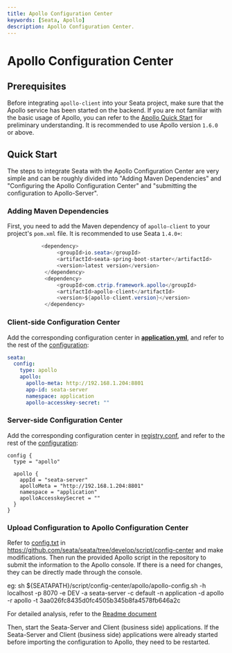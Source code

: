 ```yaml
---
title: Apollo Configuration Center
keywords: [Seata, Apollo]
description: Apollo Configuration Center.
---
```


# Apollo Configuration Center

## Prerequisites

Before integrating `apollo-client` into your Seata project, make sure that the Apollo service has been started on the backend. If you are not familiar with the basic usage of Apollo, you can refer to the [Apollo Quick Start](https://www.apolloconfig.com/) for preliminary understanding. It is recommended to use Apollo version `1.6.0` or above.

## Quick Start

The steps to integrate Seata with the Apollo Configuration Center are very simple and can be roughly divided into "Adding Maven Dependencies" and "Configuring the Apollo Configuration Center" and "submitting the configuration to Apollo-Server".

### Adding Maven Dependencies

First, you need to add the Maven dependency of `apollo-client` to your project's `pom.xml` file. It is recommended to use Seata `1.4.0+`:

```java
           <dependency>
                <groupId>io.seata</groupId>
                <artifactId>seata-spring-boot-starter</artifactId>
                <version>latest version</version>
            </dependency>
            <dependency>
                <groupId>com.ctrip.framework.apollo</groupId>
                <artifactId>apollo-client</artifactId>
                <version>${apollo-client.version}</version>
            </dependency>
```

### Client-side Configuration Center

Add the corresponding configuration center in [**application.yml**](https://github.com/seata/seata/blob/develop/script/client/spring/application.yml), and refer to the rest of the [configuration](https://github.com/seata/seata/tree/develop/script/client):

```yaml
seata:
  config:
    type: apollo
    apollo:
      apollo-meta: http://192.168.1.204:8801
      app-id: seata-server
      namespace: application
      apollo-accesskey-secret: ""
```

### Server-side Configuration Center

Add the corresponding configuration center in [registry.conf](https://github.com/seata/seata/blob/develop/script/server/config/registry.conf), and refer to the rest of the [configuration](https://github.com/seata/seata/tree/develop/script/server):

```
config {
  type = "apollo"

  apollo {
    appId = "seata-server"
    apolloMeta = "http://192.168.1.204:8801"
    namespace = "application"
    apolloAccesskeySecret = ""
  }
}

```

### Upload Configuration to Apollo Configuration Center

Refer to [config.txt](https://github.com/seata/seata/tree/develop/script/config-center) in https://github.com/seata/seata/tree/develop/script/config-center and make modifications. Then run the provided Apollo script in the repository to submit the information to the Apollo console. If there is a need for changes, they can be directly made through the console.

eg: sh ${SEATAPATH}/script/config-center/apollo/apollo-config.sh -h localhost -p 8070 -e DEV -a seata-server -c default -n application -d apollo -r apollo -t 3aa026fc8435d0fc4505b345b8fa4578fb646a2c

For detailed analysis, refer to the [Readme document](https://github.com/seata/seata/blob/develop/script/config-center/README.md)

Then, start the Seata-Server and Client (business side) applications. If the Seata-Server and Client (business side) applications were already started before importing the configuration to Apollo, they need to be restarted.
